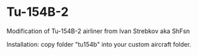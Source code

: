 # Tu-154B-2
Modification of Tu-154B-2 airliner from Ivan Strebkov aka ShFsn

Installation: copy folder "tu154b" into your custom aircraft folder.
